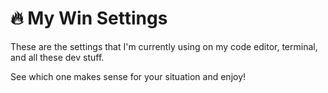 # 🔥 My Win Settings
These are the settings that I'm currently using on my code editor, terminal, and all these dev stuff.

See which one makes sense for your situation and enjoy!
